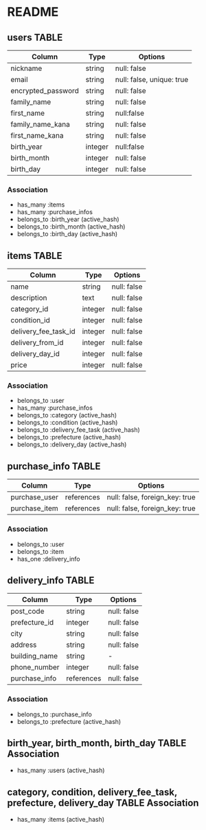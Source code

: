 # README

## users TABLE

|Column|Type|Options|
|-|-|-|
|nickname|string|null: false|
|email|string|null: false, unique: true|
|encrypted_password|string|null: false|
|family_name|string|null: false|
|first_name|string|null:false|
|family_name_kana|string|null: false|
|first_name_kana|string|null: false|
|birth_year|integer|null:false|
|birth_month|integer|null: false|
|birth_day|integer|null: false|

### Association
  - has_many :items
  - has_many :purchase_infos
  - belongs_to :birth_year (active_hash)
  - belongs_to :birth_month (active_hash)
  - belongs_to :birth_day (active_hash)

## items TABLE

|Column|Type|Options|
|-|-|-|
|name|string|null: false|
|description|text|null: false|
|category_id|integer|null: false|
|condition_id|integer|null: false|
|delivery_fee_task_id|integer|null: false|
|delivery_from_id|integer|null: false|
|delivery_day_id|integer|null: false|
|price|integer|null: false|

### Association
  - belongs_to :user
  - has_many :purchase_infos
  - belongs_to :category (active_hash)
  - belongs_to :condition (active_hash)
  - belongs_to :delivery_fee_task (active_hash)
  - belongs_to :prefecture (active_hash)
  - belongs_to :delivery_day (active_hash)

## purchase_info TABLE

|Column|Type|Options|
|-|-|-|
|purchase_user|references|null: false, foreign_key: true|
|purchase_item|references|null: false, foreign_key: true|

### Association
  - belongs_to :user
  - belongs_to :item
  - has_one :delivery_info

## delivery_info TABLE

|Column|Type|Options|
|-|-|-|
|post_code|string|null: false|
|prefecture_id|integer|null: false|
|city|string|null: false|
|address|string|null: false|
|building_name|string|-|
|phone_number|integer|null: false|
|purchase_info|references|null: false|

### Association
- belongs_to :purchase_info
- belongs_to :prefecture (active_hash)

## birth_year, birth_month, birth_day TABLE Association
- has_many :users (active_hash)

## category, condition, delivery_fee_task, prefecture, delivery_day TABLE Association
- has_many :items (active_hash)